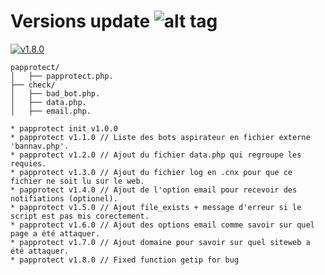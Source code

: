 # Versions update ![alt tag](https://camo.githubusercontent.com/c854ccb6625c6674287cf084391dc66983ac6ec1/687474703a2f2f696d6731352e686f7374696e67706963732e6e65742f706963732f35393837303066696c6539342e706e67)

[![v1.8.0](http://img.shields.io/badge/zip-v1.8.0-blue.svg)](https://github.com/NuggaN85/Protection-Anti-Plagiat/archive/master.zip)


```
papprotect/
│   ├── papprotect.php.
├── check/
│   ├── bad_bot.php.
│   ├── data.php.
│   ├── email.php.
```

```
* papprotect init v1.0.0 
* papprotect v1.1.0 // Liste des bots aspirateur en fichier externe 'bannav.php'.
* papprotect v1.2.0 // Ajout du fichier data.php qui regroupe les requies.
* papprotect v1.3.0 // Ajout du fichier log en .cnx pour que ce fichier ne soit lu sur le web.
* papprotect v1.4.0 // Ajout de l'option email pour recevoir des notifiations (optionel).
* papprotect v1.5.0 // Ajout file_exists + message d'erreur si le script est pas mis corectement.
* papprotect v1.6.0 // Ajout des options email comme savoir sur quel page a été attaquer.
* papprotect v1.7.0 // Ajout domaine pour savoir sur quel siteweb a été attaquer.
* papprotect v1.8.0 // Fixed function getip for bug
```
